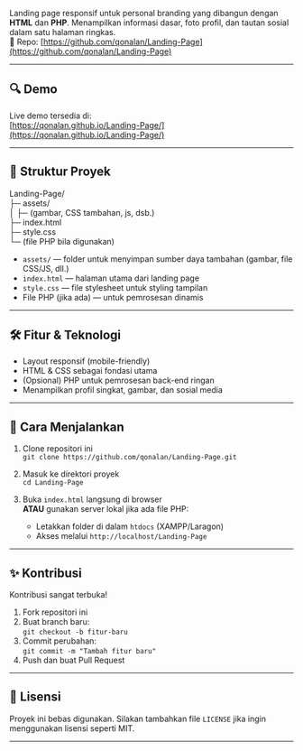 Landing page responsif untuk personal branding yang dibangun dengan **HTML** dan **PHP**. Menampilkan informasi dasar, foto profil, dan tautan sosial dalam satu halaman ringkas.  
🔗 Repo: [https://github.com/qonalan/Landing-Page](https://github.com/qonalan/Landing-Page)

---

## 🔍 Demo

Live demo tersedia di:  
[https://qonalan.github.io/Landing-Page/](https://qonalan.github.io/Landing-Page/)

---

## 📁 Struktur Proyek

Landing-Page/  
├─ assets/  
│   ├─ (gambar, CSS tambahan, js, dsb.)  
├─ index.html  
├─ style.css  
└─ (file PHP bila digunakan)

- `assets/` — folder untuk menyimpan sumber daya tambahan (gambar, file CSS/JS, dll.)  
- `index.html` — halaman utama dari landing page  
- `style.css` — file stylesheet untuk styling tampilan  
- File PHP (jika ada) — untuk pemrosesan dinamis

---

## 🛠 Fitur & Teknologi

- Layout responsif (mobile-friendly)  
- HTML & CSS sebagai fondasi utama  
- (Opsional) PHP untuk pemrosesan back-end ringan  
- Menampilkan profil singkat, gambar, dan sosial media  

---

## 🚀 Cara Menjalankan

1. Clone repositori ini  
   `git clone https://github.com/qonalan/Landing-Page.git`

2. Masuk ke direktori proyek  
   `cd Landing-Page`

3. Buka `index.html` langsung di browser  
   **ATAU** gunakan server lokal jika ada file PHP:  
   - Letakkan folder di dalam `htdocs` (XAMPP/Laragon)  
   - Akses melalui `http://localhost/Landing-Page`

---

## ✨ Kontribusi

Kontribusi sangat terbuka!

1. Fork repositori ini  
2. Buat branch baru:  
   `git checkout -b fitur-baru`  
3. Commit perubahan:  
   `git commit -m "Tambah fitur baru"`  
4. Push dan buat Pull Request

---

## 📄 Lisensi

Proyek ini bebas digunakan. Silakan tambahkan file `LICENSE` jika ingin menggunakan lisensi seperti MIT.

---
